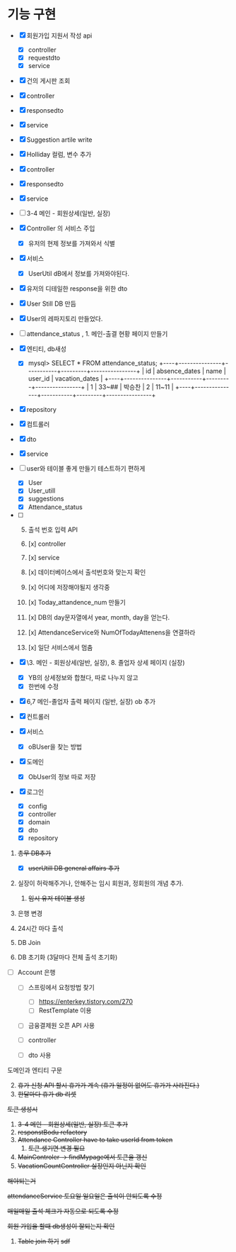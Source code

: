 # 기능 구현

- [x] 회원가입 지원서 작성 api
    - [x] controller
    - [x] requestdto
    - [x] service

- [x]  건의 게시판 조회
- [x] controller
- [x] responsedto
- [x] service

- [x]  Suggestion artile write

- [x] Holliday 컬럼, 변수 추가
- [x] controller
- [x] responsedto
- [x] service

- [ ]   3-4 메인 - 회원상세(일반, 실장)

- [x] Controller 의 서비스 주입
    - [x] 유저의 현제 정보를 가져와서 식별
- [x] 서비스
    - [x] UserUtil dB에서 정보를 가져와야된다.
- [x] 유저의 디테일한 response을 위한 dto
- [x] User Still DB 만듬
- [x] User의 레파지토리 만들었다.

- [ ]  attendance_status , 1. 메인-출결 현황 페이지 만들기

- [x] 엔티티, db새성

    - [x] mysql> SELECT * FROM attendance_status;
      +----+---------------+-----------+---------+----------------+
      | id | absence_dates | name | user_id | vacation_dates |
      +----+---------------+-----------+---------+----------------+
      | 1 | 33~## | 박승찬 | 2 | 11~11 |
      +----+---------------+-----------+---------+----------------+

- [x] repository

- [x] 컴트롤러

- [x] dto

- [x] service

- [ ] user와 테이블 좋게 만들기 테스트하기 편하게

    - [x] User
    - [x] User_utill
    - [x] suggestions
    - [x] Attendance_status

- [ ] 
    5. 출석 번호 입력 API

    6. [x] controller

    7. [x] service

    1. [x] 데이터베이스에서 출석번호와 맞는지 확인

    2. [x] 어디에 저장해야될지 생각중

    3. [x] Today_attandence_num 만들기

    4. [x] DB의 day문자열에서 year, month, day을 얻는다.

    5. [x] AttendanceService와 NumOfTodayAttenens을 연결하라

    6. [x] 일단 서비스에서 멈춤

  

- [x] \3. 메인 - 회원상세(일반, 실장), 8. 졸업자 상세 페이지 (실장)

    - [x] YB의 상세정보와 합쳤다, 따로 나누지 않고
    - [x] 한번에 수정

- [x]  6,7 메인-졸업자 출력 페이지 (일반, 실장) ob 추가

- [x] 컨트롤러
- [x] 서비스
    - [x] oBUser을 찾는 방법
- [x] 도메인
    - [x] ObUser의 정보 따로 저장

- [x] 로그인

    - [x] config
    - [x] controller
    - [x] domain
    - [x] dto
    - [x] repository

1. ~~총무 DB추가~~
   - [x] ~~userUtill DB general affairs 추가~~
2. 실장이 허락해주거나, 안해주는 임시 회원과, 정회원의 개념 추가.
   1. ~~임시 유저 테이블 생성~~

3. 은행 변경
4. 24시간 마다 출석
5. DB Join
6. DB 초기화 (3달마다 전체 출석 초기화)

- [ ] Account 은행

    - [ ] 스프링에서 요청방법 찾기
        - [ ] https://enterkey.tistory.com/270
        - [ ] RestTemplate 이용
    - [ ] 금융결제원 오픈 API 사용
    - [ ] controller
    - [ ] dto 사용



도메인과 엔티티 구문

2. ~~휴가 신청 API 할시 휴가가 계속 (휴가 일정이 없어도 휴가가 사라진다.)~~
3. ~~한달마다 휴가 db 리셋~~

~~토큰 생성시~~

1. ~~3-4 메인 - 회원상세(일반, 실장) 토큰 추가~~
2. ~~responstBodu refactory~~
3. ~~Attendance Controller have to take userId from token~~
    1. ~~토큰 생기면 변경 필요~~
4. ~~MainControler -> findMypage에서 토큰을 갱신~~
5. ~~VacationCountController 실장인지 아닌지 확인~~

~~해야되는거~~

~~attendanceService 토요일 일요일은 출석이 안되도록 수정~~

~~매일매일 출석 체크가 자동으로 되도록 수정~~

~~회원 가입을 할때 db생성이 잘되는지 확인~~

1. ~~Table join 하기~~
   ~~sdf~~